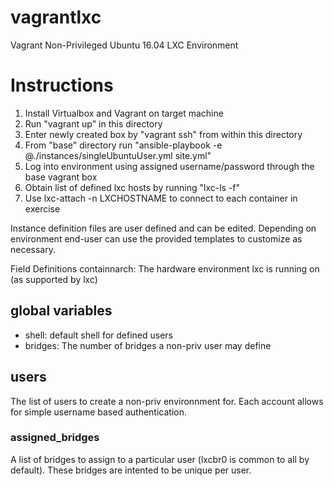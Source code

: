 # vagrantlxc
Vagrant Non-Privileged Ubuntu 16.04 LXC Environment 

# Instructions
1. Install Virtualbox and Vagrant on target machine
2. Run "vagrant up" in this directory
3. Enter newly created box by "vagrant ssh" from within this directory
4. From "base" directory run "ansible-playbook -e @./instances/singleUbuntuUser.yml site.yml"
5. Log into environment using assigned username/password through the base vagrant box
6. Obtain list of defined lxc hosts by running "lxc-ls -f"
7. Use lxc-attach -n LXCHOSTNAME to connect to each container in exercise

Instance definition files are user defined and can be edited.  Depending on environment end-user can use the provided templates to customize as necessary.

Field Definitions
containnarch: The hardware environment lxc is running on (as supported by lxc)
## global variables
* shell: default shell for defined users
* bridges: The number of bridges a non-priv user may define
## users
The list of users to create a non-priv environnment for.  Each account allows for simple username based authentication.
### assigned_bridges
A list of bridges to assign to a particular user (lxcbr0 is common to all by default).  These bridges are intented to be unique per user.

